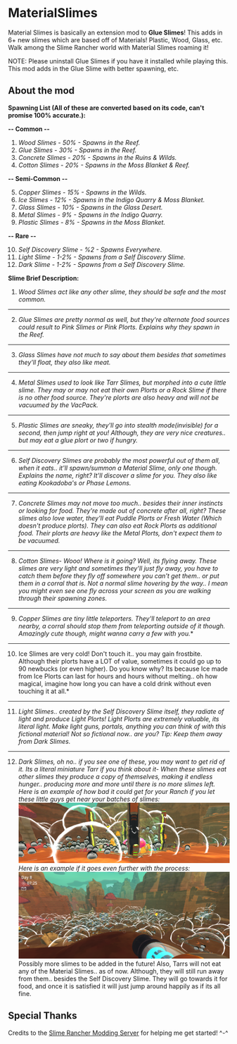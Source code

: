 ﻿# MaterialSlimes

Material Slimes is basically an extension mod to **Glue Slimes**﻿! This adds in 6+ new slimes which are based off of Materials! Plastic, Wood, Glass, etc. Walk among the Slime Rancher world with Material Slimes roaming it!

NOTE: Please uninstall Glue Slimes if you have it installed while playing this. This mod adds in the Glue Slime with better spawning, etc.

## About the mod

**Spawning List (All of these are converted based on its code, can't promise 100% accurate.):**

**-- Common --**

1. *Wood Slimes - 50% - Spawns in the Reef.*
2. *Glue Slimes - 30% - Spawns in the Reef.*
3. *Concrete Slimes - 20% - Spawns in the Ruins & Wilds.*
4. *Cotton Slimes - 20% - Spawns in the Moss Blanket & Reef.*

**-- Semi-Common --**

5. *Copper Slimes - 15% - Spawns in the Wilds.*
6. *Ice Slimes - 12% - Spawns in the Indigo Quarry & Moss Blanket.*
7. *Glass Slimes - 10% - Spawns in the Glass Desert.*
8. *Metal Slimes - 9% - Spawns in the Indigo Quarry.*
9. *Plastic Slimes - 8% - Spawns in the Moss Blanket.*

**-- Rare  --**

10. *Self Discovery Slime - %2 - Spawns Everywhere.*
11. *Light Slime - 1-2% - Spawns from a Self Discovery Slime.*
13. *Dark Slime - 1-2% - Spawns from a Self Discovery Slime.*

**Slime Brief Description:**
1. *Wood Slimes act like any other slime, they should be safe and the most common.*
----------------------------------------------------------------------------------------------------------------------------------------------------------------------------------
2. *Glue Slimes are pretty normal as well, but they're alternate food sources could result to Pink Slimes or Pink Plorts. Explains why they spawn in the Reef.*
----------------------------------------------------------------------------------------------------------------------------------------------------------------------------------
3. *Glass Slimes have not much to say about them besides that sometimes they'll float, they also like meat.*
----------------------------------------------------------------------------------------------------------------------------------------------------------------------------------
4. *Metal Slimes used to look like Tarr Slimes, but morphed into a cute little slime. They may or may not eat their own Plorts or a Rock Slime if there is no other food source. They're plorts are also heavy and will not be vacuumed by the VacPack.*
----------------------------------------------------------------------------------------------------------------------------------------------------------------------------------
5. *Plastic Slimes are sneaky, they'll go into stealth mode(invisible) for a second, then jump right at you! Although, they are very nice creatures.. but may eat a glue plort or two if hungry.*
----------------------------------------------------------------------------------------------------------------------------------------------------------------------------------
6. *Self Discovery Slimes are probably the most powerful out of them all, when it eats.. it'll spawn/summon a Material Slime, only one though. Explains the name, right? It'll discover a slime for you. They also like eating Kookadoba's or Phase Lemons.*
----------------------------------------------------------------------------------------------------------------------------------------------------------------------------------
7. *Concrete Slimes may not move too much.. besides their inner instincts or looking for food. They're made out of concrete after all, right?  These slimes also love water, they'll eat Puddle Plorts or Fresh Water (Which doesn't produce plorts). They can also eat Rock Plorts as additional food. Their plorts are heavy like the Metal Plorts, don't expect them to be vacuumed.*
----------------------------------------------------------------------------------------------------------------------------------------------------------------------------------
8. *Cotton Slimes- Wooo! Where is it going? Well, its flying away. These slimes are very light and sometimes they'll just fly away, you have to catch them before they fly off somewhere you can't get them.. or put them in a corral that is. Not a normal slime hovering by the way.. I mean you might even see one fly across your screen as you are walking through their spawning zones.*
----------------------------------------------------------------------------------------------------------------------------------------------------------------------------------
9. *Copper Slimes are tiny little teleporters. They'll teleport to an area nearby, a corral should stop them from teleporting outside of it though. Amazingly cute though, might wanna carry a few with you.**
----------------------------------------------------------------------------------------------------------------------------------------------------------------------------------
10. Ice Slimes are very cold! Don't touch it.. you may gain frostbite. Although their plorts have a LOT of value, sometimes it could go up to 90 newbucks (or even higher). Do you know why? Its because Ice made from Ice Plorts can last for hours and hours without melting.. oh how magical, imagine how long you can have a cold drink without even touching it at all.*
----------------------------------------------------------------------------------------------------------------------------------------------------------------------------------
11. *Light Slimes.. created by the Self Discovery Slime itself, they radiate of light and produce Light Plorts! Light Plorts are extremely valuable, its literal light. Make light guns, portals, anything you can think of with this fictional material! Not so fictional now.. are you? Tip: Keep them away from Dark Slimes.*
----------------------------------------------------------------------------------------------------------------------------------------------------------------------------------
12. *Dark Slimes, oh no.. if you see one of these, you may want to get rid of it. Its a literal miniature Tarr if you think about it- When these slimes eat other slimes they produce a copy of themselves, making it endless hunger.. producing more and more until there is no more slimes left. Here is an example of how bad it could get for your Ranch if you let these little guys get near your batches of slimes:*
![Darkoutbreak1](darkoutbreak1.png)
*Here is an example if it goes even further with the process:*
![Darkoutbreak2](darkoutbreak2.png)
Possibly more slimes to be added in the future! Also, Tarrs will not eat any of the Material Slimes.. as of now. Although, they will still run away from them.. besides the Self Discovery Slime. They will go towards it for food, and once it is satisfied it will just jump around happily as if its all fine.

## Special Thanks

Credits to the [Slime Rancher Modding Server](https://discord.gg/N8Taura) for helping me get started! ^-^